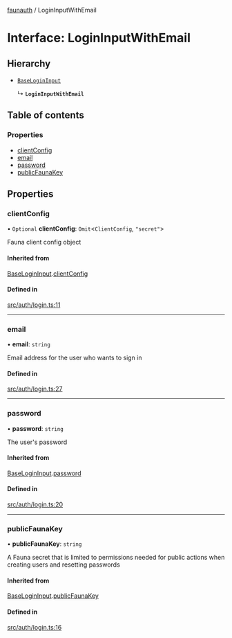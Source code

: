 [faunauth](../index.md) / LoginInputWithEmail

# Interface: LoginInputWithEmail

## Hierarchy

- [`BaseLoginInput`](BaseLoginInput.md)

  ↳ **`LoginInputWithEmail`**

## Table of contents

### Properties

- [clientConfig](LoginInputWithEmail.md#clientconfig)
- [email](LoginInputWithEmail.md#email)
- [password](LoginInputWithEmail.md#password)
- [publicFaunaKey](LoginInputWithEmail.md#publicfaunakey)

## Properties

### clientConfig

• `Optional` **clientConfig**: `Omit`<`ClientConfig`, ``"secret"``\>

Fauna client config object

#### Inherited from

[BaseLoginInput](BaseLoginInput.md).[clientConfig](BaseLoginInput.md#clientconfig)

#### Defined in

[src/auth/login.ts:11](https://github.com/alexnitta/faunauth/blob/7e6e39b/src/auth/login.ts#L11)

___

### email

• **email**: `string`

Email address for the user who wants to sign in

#### Defined in

[src/auth/login.ts:27](https://github.com/alexnitta/faunauth/blob/7e6e39b/src/auth/login.ts#L27)

___

### password

• **password**: `string`

The user's password

#### Inherited from

[BaseLoginInput](BaseLoginInput.md).[password](BaseLoginInput.md#password)

#### Defined in

[src/auth/login.ts:20](https://github.com/alexnitta/faunauth/blob/7e6e39b/src/auth/login.ts#L20)

___

### publicFaunaKey

• **publicFaunaKey**: `string`

A Fauna secret that is limited to permissions needed for public actions when creating users
and resetting passwords

#### Inherited from

[BaseLoginInput](BaseLoginInput.md).[publicFaunaKey](BaseLoginInput.md#publicfaunakey)

#### Defined in

[src/auth/login.ts:16](https://github.com/alexnitta/faunauth/blob/7e6e39b/src/auth/login.ts#L16)
